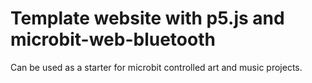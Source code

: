 # Template website with p5.js and microbit-web-bluetooth

Can be used as a starter for microbit controlled art and music projects.